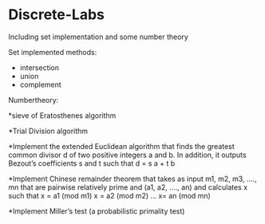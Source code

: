 # Discrete-Labs
Including set implementation and some number theory



Set implemented methods:

* intersection
* union
* complement
            


Numbertheory:

*sieve of Eratosthenes algorithm

*Trial Division algorithm

*Implement the extended Euclidean algorithm that finds the greatest common divisor d of two 
positive integers a and b. In addition, it outputs Bezout’s coefficients s and t such that 
d = s a + t b

*Implement Chinese remainder theorem that takes as input m1, m2, m3, …., mn that are 
pairwise relatively prime and (a1, a2, …., an) and calculates x such that
x = a1 (mod m1)
x = a2 (mod m2)
…
x= an (mod mn)

*Implement Miller’s test (a probabilistic primality test)
